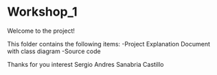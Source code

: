 # Workshop_1

Welcome to the project!

This folder contains the following items:
-Project Explanation Document with class diagram
-Source code

Thanks for you interest
Sergio Andres Sanabria Castillo